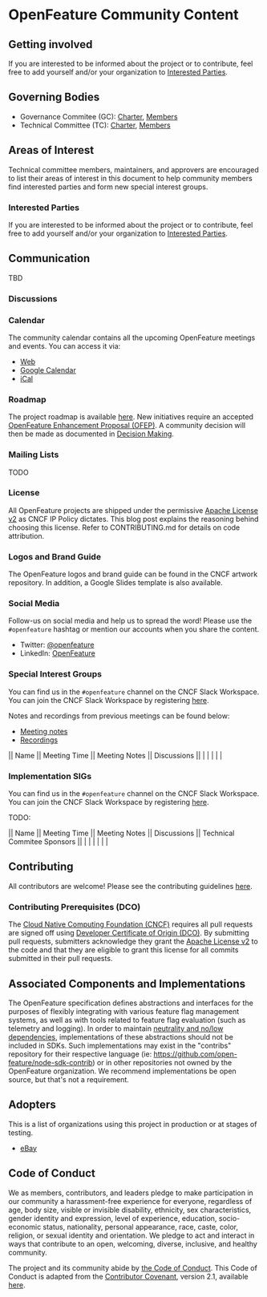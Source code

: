 # OpenFeature Community Content

## Getting involved

If you are interested to be informed about the project or to contribute, feel free to add yourself and/or your organization to [Interested Parties](./interested-parties.md). 


## Governing Bodies

* Governance Commitee (GC): [Charter](./governance-charter.md), [Members](./community-members.md#governance-board)
* Technical Committee (TC): [Charter](./tech-committee-charter.md), [Members](./community-members.md#technical-committee)

## Areas of Interest

Technical committee members, maintainers, and approvers are encouraged to list their areas of interest in this document to help community members find interested parties and form new special interest groups.

### Interested Parties

If you are interested to be informed about the project or to contribute, feel free to add yourself and/or your organization to [Interested Parties](./interested-parties.md).

## Communication

TBD

### Discussions


### Calendar

The community calendar contains all the upcoming OpenFeature meetings and events. You can access it via:

- [Web](https://calendar.google.com/calendar/embed?src=0ua7i1hiv5dh18b27toah63644%40group.calendar.google.com)
- [Google
  Calendar](https://calendar.google.com/calendar/u/0?cid=MHVhN2kxaGl2NWRoMThiMjd0b2FoNjM2NDRAZ3JvdXAuY2FsZW5kYXIuZ29vZ2xlLmNvbQ)
- [iCal](https://calendar.google.com/calendar/ical/0ua7i1hiv5dh18b27toah63644%40group.calendar.google.com/public/basic.ics)


### Roadmap

The project roadmap is available [here](https://github.com/orgs/open-feature/projects/1).
New initiatives require an accepted [OpenFeature Enhancement Proposal (OFEP)](https://github.com/open-feature/ofep). A community decision will then be made as documented in [Decision Making](./governance-charter.md#decision-making).

### Mailing Lists 

TODO

### License

All OpenFeature projects are shipped under the permissive [Apache License v2](./LICENSE) as CNCF IP Policy dictates. This blog post explains the reasoning behind choosing this license. Refer to CONTRIBUTING.md for details on code attribution.

### Logos and Brand Guide

The OpenFeature logos and brand guide can be found in the CNCF artwork repository. In addition, a Google Slides template is also available.

### Social Media 

Follow-us on social media and help us to spread the word!
Please use the `#openfeature` hashtag or mention our accounts when you share the content.

- Twitter: [@openfeature](https://twitter.com/openfeature)
- LinkedIn: [OpenFeature](https://www.linkedin.com/company/openfeature/)


### Special Interest Groups

You can find us in the `#openfeature` channel on the CNCF Slack Workspace. You can join the CNCF Slack Workspace by registering [here](https://slack.cncf.io).

Notes and recordings from previous meetings can be found below:

- [Meeting notes](https://docs.google.com/document/d/1pp6t2giTcdEdVAri_2B1Z6Mv8mHhvtZT1AmkPV9K7xQ/edit?usp=sharing)
- [Recordings](https://www.youtube.com/channel/UCXSFt-dT2HORGXz1-ksxtxw)

|| Name || Meeting Time || Meeting Notes || Discussions ||
|        |               |                |              |    

### Implementation SIGs

You can find us in the `#openfeature` channel on the CNCF Slack Workspace. You can join the CNCF Slack Workspace by registering [here](https://slack.cncf.io).

TODO:

|| Name || Meeting Time || Meeting Notes || Discussions || Technical Commitee Sponsors  ||
|        |               |                |              |                               |

## Contributing

All contributors are welcome!
Please see the contributing guidelines
[here](https://github.com/open-feature/.github/blob/main/CONTRIBUTING.md).

### Contributing Prerequisites (DCO)

The [Cloud Native Computing Foundation (CNCF)](https://www.cncf.io/) requires all pull requests are signed off using [Developer Certificate of Origin (DCO)](https://wiki.linuxfoundation.org/dco).
By submitting pull requests, submitters acknowledge they grant the [Apache License v2](./LICENSE) to the code and that they are eligible to grant this license for all commits submitted in their pull requests.

## Associated Components and Implementations

The OpenFeature specification defines abstractions and interfaces for the purposes of flexibly integrating with various feature flag management systems, as well as with tools related to feature flag evaluation (such as telemetry and logging). In order to maintain [neutrality and no/low dependencies](https://github.com/open-feature/spec#design-principles), implementations of these abstractions should not be included in SDKs. Such implementations may exist in the "contribs" repository for their respective language (ie: https://github.com/open-feature/node-sdk-contrib) or in other repositories not owned by the OpenFeature organization. We recommend implementations be open source, but that's not a requirement.

## Adopters
This is a list of organizations using this project in production or at stages of testing.

- [eBay](https://ebayinc.com/tech/)


## Code of Conduct

We as members, contributors, and leaders pledge to make participation in our community a harassment-free experience for everyone, regardless of age, body size, visible or invisible disability, ethnicity, sex characteristics, gender identity and expression, level of experience, education, socio-economic status, nationality, personal appearance, race, caste, color, religion, or sexual identity and orientation. We pledge to act and interact in ways that contribute to an open, welcoming, diverse, inclusive, and healthy community.

The project and its community abide by [the Code of Conduct](https://github.com/open-feature/.github/blob/main/CODE_OF_CONDUCT.md).
This Code of Conduct is adapted from the [Contributor Covenant](https://www.contributor-covenant.org),
version 2.1, available
[here](https://www.contributor-covenant.org/version/2/1/code_of_conduct.html).


